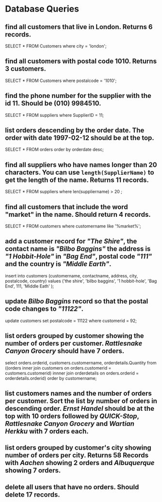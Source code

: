 # Database Queries

## find all customers that live in London. Returns 6 records.

SELECT * FROM Customers where city = 'london';

## find all customers with postal code 1010. Returns 3 customers.

SELECT * FROM Customers where postalcode = '1010';

## find the phone number for the supplier with the id 11. Should be (010) 9984510.

SELECT * FROM suppliers where SupplierID = 11;

## list orders descending by the order date. The order with date 1997-02-12 should be at the top.

SELECT * FROM orders order by orderdate desc;

## find all suppliers who have names longer than 20 characters. You can use `length(SupplierName)` to get the length of the name. Returns 11 records.

SELECT * FROM suppliers where len(suppliername) > 20 ;

## find all customers that include the word "market" in the name. Should return 4 records.

SELECT * FROM customers where customername like '%market%';

## add a customer record for _"The Shire"_, the contact name is _"Bilbo Baggins"_ the address is _"1 Hobbit-Hole"_ in _"Bag End"_, postal code _"111"_ and the country is _"Middle Earth"_.

insert into customers (customername, contactname, address, city, postalcode, country)
values ('the shire', 'bilbo baggins', '1 hobbit-hole', 'Bag End', 111, 'Middle Eath' );

## update _Bilbo Baggins_ record so that the postal code changes to _"11122"_.

update customers
set postalcode = 11122
where customerid = 92;


## list orders grouped by customer showing the number of orders per customer. _Rattlesnake Canyon Grocery_ should have 7 orders.

select orders.orderid, customers.customername, orderdetails.Quantity
from ((orders
inner join customers on orders.customerid = customers.customerid)
innner join orderdetails on orders.orderid = orderdetails.orderid)
order by customername;

## list customers names and the number of orders per customer. Sort the list by number of orders in descending order. _Ernst Handel_ should be at the top with 10 orders followed by _QUICK-Stop_, _Rattlesnake Canyon Grocery_ and _Wartian Herkku_ with 7 orders each.

## list orders grouped by customer's city showing number of orders per city. Returns 58 Records with _Aachen_ showing 2 orders and _Albuquerque_ showing 7 orders.

## delete all users that have no orders. Should delete 17 records.
